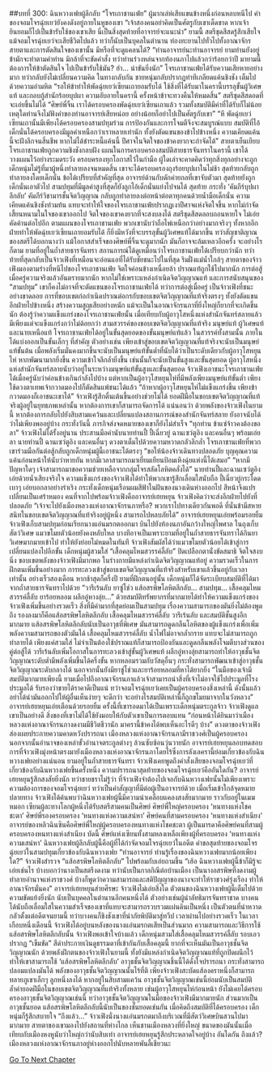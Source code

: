 ##บทที่ 300: ฉินหวางเฟยผู้ลึกลับ
“โจรเถาชานเฟ่ย” ผู้มากเล่ห์เสียแขนข้างหนึ่งก่อนหลบหนีไป
คำของจอมโจรฉุ่ยเยว่ยังคงดังอยู่ภายในหูของเขา “เจ้าสองคนอย่าคิดเป็นศัตรูกับเขาเด็ดขาด หากเจ้ายินยอมก็ไปเป็นข้ารับใช้ของเขาเสีย นี่เป็นสิ่งสุดท้ายที่อาจารย์จะแนะนำ”
ยามนี้ สตรีชุดสีสดรู้สึกเสียใจ
แม้จอมโจรฉุ่ยเยว่จะเสียชีวิตไปแล้ว ทว่าก็นับเป็นบุคลในตำนาน ท่องทะยานไปทั่วไปทั้งอาณาจักร สายตาและการตัดสินใจของเขานั้น มีหรือที่จะดูแคลนได้?
“ท่านอาจารย์นะท่านอาจารย์ ยามท่านยังอยู่ ข้ามักจะทำตามคำท่าน มิกล้าที่จะขัดคำสั่ง ทว่าท่านร่วงหล่นจากท้องนภาไปแล้วกว่าร้อยกว่าปี มายามนี้ต้องการให้ข้าตัดสินใจ ไปเป็นข้ารับใช้มัน? ฮ่า... น่าขันยิ่งนัก”
โจรเถาชานเฟ่ยได้รับความเสียหายอย่างมาก ทว่ากลับยังไม่เปลี่ยนความคิด
ในทางกลับกัน ชายหนุ่มกลับปรากฏท่าทีเกลียดแค้นชิงชัง เต็มไปด้วยความอำมหิต “รอให้ข้าทำให้พัดฉุ่ยเยว่เซียนเถายอมรับได้ ใช้สิ่งที่ได้รับมาในครานี้บรรลุขั้นผู้วิเศษแท้ และกอบกู้สำนักร้อยบุปผา ความอับอายในครานี้ ครั้งหน้าข้าจะทวงคืนให้หมดสิ้น”
สตรีชุดสีสดอดที่จะเอ่ยขึ้นไม่ได้ “ศิษย์พี่จิ้น เราได้ครอบครองพัดฉุ่ยเยว่เซียนเถาแล้ว รวมทั้งสมบัติมีค่าที่ได้รับก็ไม่น้อย เหตุใดท่านจึงไม่ฟังคำของท่านอาจารย์เสียหน่อย อย่างน้อยก็อย่าไปเป็นศัตรูกับเขา”
“หึ พัดฉุ่ยเยว่เซียนเถานั้นมีเพียงได้ครอบครองสามปทุมร่วม การป้องกันและการโจมตีจึงจะสมบูรณ์แบบ สมบัติที่ไอ้เด็กนั่นได้ครอบครองมีมูลค่าเหนือกว่าเราหลายเท่านัก ทั้งยังตัดแขนของข้าไปข้างหนึ่ง ความเคียดแค้นนี้จะฝังลึกจนสิ้นชีพ หากไม่ได้ชำระหนี้แค้นนี้ ปีศาจในจิตใจของข้าคงยากจะกำจัดได้”
สายตาเย็นเยียบโจรเถาชานเฟ่ยถูกความชิงชังกลบฝัง
แผนในการครอบครองสมบัติสายธารจันทราในครานี้ เขาได้วางแผนไว้อย่างระมดระวัง ครอบครองทุกโอกาสไว้ในกำมือ
ผู้ใดเล่าจะคาดคิดว่าทุกสิ่งทุกอย่างจะถูกเด็กหนุ่มไม่รู้ที่มาผู้หนึ่งทำลายลงจนหมดสิ้น
เขาจะได้ครอบครองถุงร้อยบุปผาในไม่ช้า สุดท้ายกลับถูกทำลายลงโดยเด็กนั่น
ข้อได้เปรียบที่สำคัญที่สุด อาจารย์ด้านกับดักค่ายกลที่เขาจับตัวมา สุดท้ายยังถูกเด็กนั่นเอาตัวไป
สามปทุมที่มีมูลค่าสูงที่สุดก็ยังถูกไอ้เด็กนั่นแย่งไปจนได้
สุดท้าย กระทั่ง ‘คัมภีร์บุปผาลึกลับ’ คัมภีร์วิชามารชั้นจิตวิญญาณ กลับถูกทำลายลงต่อหน้าต่อตาทุกคนด้วยน้ำมือเด็กนั่น
ความเคียดแค้นชิงชังท่วมท้น แทบจะทำให้ใจของโจรเถาชานเฟ่ยปรากฏเงาปีศาจแห่งจิตใจขึ้น
หากไม่กำจัดเสี้ยนหนามในใจของเขาออกไป จิตใจของเขาคงยากที่จะสงบลงได้
สตรีชุดสีสดลอบถอนหายใจ ไม่เอ่ยคัดค้านต่อไปอีก
ตามแผนของโจรเถาชานเฟ่ย พวกเขานับว่าถือไพ่เหนือกว่าอย่างมากจริงๆ ทั้งหากอีกฝ่ายทำให้พัดฉุ่ยเยว่เซียนเถายอมรับได้ ก็ยิ่งมีหวังที่จะบรรลุขั้นผู้วิเศษแท้ได้มากขึ้น
ทว่าสัญชาติญาณของสตรีได้บอกนางว่า แม้โอกาสสำเร็จของศิษย์พี่จิ้นจะดูมากนัก มันก็อาจจะล้มเหลวอีกครั้ง
จะอย่างไรก็ตาม ยามที่อยู่ในถ้ำสายธารจันทรา สถานการณ์ได้ดูเหมือนว่าโจรเถาชานเฟ่ยได้เปรียบกว่านัก ทว่าท้ายที่สุดกลับเป็นจ้าวเฟิงที่เหมือนจะอ่อนแอที่ได้รับชัยชนะไปในที่สุด
ริมฝั่งแม่น้ำใกล้ๆ
สายตาของจ้าวเฟิงมองตามร่างที่หนีไปของโจรเถาชานเฟ่ย จิตใจค่อนข้างเหนื่อยล้า ปราณแท้ถูกใช้ไปมากนัก
การต่อสู้เมื่อครู่ความจริงแล้วอันตรายมากนัก หากไม่ใช่เพราะแหล่งกำเนิดจิตวิญญาณแท้ และการสนับสนุนของ “สามปทุม” เขาก็คงไม่อาจที่จะตัดแขนของโจรเถาชานเฟ่ยได้
ทว่าการต่อสู่เมื่อครู่ เป็นจ้าวเฟิงที่ชนะอย่างขาดลอย
การที่ขอบเขตก่อกำเนิดปราณต่อกรกับขอบเขตจิตวิญญาณที่แท้จริงตรงๆ ทั้งยังตัดแขนอีกฝ่ายไปข้างหนึ่ง สร้างความสูญเสียอย่างหนัก แม้จะเป็นในอาณาจักรนภาที่ยิ่งใหญ่ก็ยากที่จะเกิดขึ้นนัก
ต้องรู้ว่าความแข็งแกร่งของโจรเถาชานเฟ่ยนั้น เมื่อเทียบกับผู้อาวุโสหนึ่งแห่งสำนักจันทร์สลายแล้ว มีเพียงแต่จะแข็งแกร่งกว่าไม่ด้อยกว่า
สามสวรรค์ของขอบเขตจิตวิญญาณที่แท้จริง มนุษย์แท้ ผู้วิเศษแท้ และนายเหนือแท้
โจรเถาชานเฟ่ยได้อยู่ในขั้นสุดยอดของขั้นมนุษย์แท้แล้ว
ในสวรรค์ทั้งสามนั้น ภายในได้แบ่งออกเป็นขั้นเล็กๆ ที่สำคัญ
ตัวอย่างเช่น เพียงเข้าสู่ขอบเขตจิตวิญญาณที่แท้จริงจะนับเป็นมนุษย์แท้ขั้นต้น เมื่อพลังเริ่มมั่นคงมากขึ้นจะนับเป็นมนุษย์แท้ขั้นต่ำที่นับได้ว่าเป็นระดับเดียวกับผู้อาวุโสหยุนไห่
หากพัฒนามากยิ่งขึ้น ความเข้าใจลึกล้ำยิ่งขึ้น เช่นนั้นก็จะนับเป็นขั้นสูงและขั้นสุดยอด
ผู้อาวุโสหนึ่งแห่งสำนักจันทร์สลายนับว่าอยู่ในระหว่างมนุษย์แท้ขั้นสูงและขั้นสุดยอด
จ้าวเฟิงเอาชนะโจรเถาชานเฟ่ยได้เมื่อครู่นับว่าค่อนข้างเกินกำลังไปบ้าง แต่หากเป็นผู้อาวุโสหยุนไห่ที่มีพลังเพียงมนุษย์แท้ขั้นต่ำ เพียงใช้ดวงตาเทพเจ้ากวาดมองไปก็ตัดสินแพ้ชนะได้แล้ว
“ถ้าหากผู้อาวุโสหยุนไห่ไม่แข็งแกร่งขึ้น เพียงข้ากวาดมองก็เอาชนะเขาได้”
จ้าวเฟิงรู้สึกตื่นเต้นขึ้นอย่างช่วยไม่ได้
ยอดฝีมือในขอบเขตจิตวิญญาณที่แท้จริงผู้อยู่ในยุทธภพเหล่านั้น หากต้องการเขาก็สามารถจัดการได้
แน่นอนว่า
ด้วยพลังของจ้าวเฟิงในยามนี้ หากต้องการกลับไปยังสิบสามแคว้นและเปลี่ยนแปลงสถานการณ์ของสำนักจันทร์สลาย ยังอาจนับได้ว่าไม่เพียงพออยู่บ้าง
กระทั่งวันนี้ ภารกิจส่งจดหมายของเขาก็ยังไม่สำเร็จ
“ทุกท่าน ข้าแซ่จ้าวคงต้องขอลา”
จ้าวเฟิงไม่ได้รั้งอยู่นาน ประสานมือคำนับนายท่านปี้ ปี้เฉี่ยวยู่ ฉานเซว่ตูอิง และคนอื่นๆ พร้อมเอ่ยลา
นายท่านปี้ ฉานเซว่ตูอิง และคนอื่นๆ ดวงตาเต็มไปด้วยความหวาดกลัวลึกล้ำ
โจรเถาชานเฟ่ยที่พวกเขาร่วมมือกันต่อสู้กลับถูกเด็กหนุ่มผู้นี้เอาชนะได้ตรงๆ
“ขอให้น้องจ้าวเดินทางปลอดภัย บุญคุณความแค้นก่อนหน้าให้นับว่าหายกัน หากมีเวลาสามารถมาเยี่ยมเยียนป้อมเหิงฉุ่ยแห่งนี้ได้เสมอ”
“หากมีปัญหาใดๆ เจ้าสามารถมาขอความช่วยเหลือจากกลุ่มโจรสลัดโลหิตคลั่งได้”
นายท่านปี้และฉานเซว่ตูอิงเอ่ยด้วยน้ำเสียงจริงใจ
ความแข็งแกร่งของจ้าวเฟิงได้ทำให้พวกเขารู้สึกเลื่อมใสนับถือ
ปี้เฉี่ยวยู่กระโดดเบาๆ เอ่ยบอกลาอย่างร่าเริง กระทั่งเด็กหนุ่มเรือนผมสีฟ้าในฝันของนางเดินห่างออกไป สีหน้าจึงแปรเปลี่ยนเป็นเศร้าหมอง
คนที่จากไปพร้อมจ้าวเฟิงคืออาจารย์เฮยหยุน
จ้าวเฟิงคิดว่าจะส่งอีกฝ่ายไปยังที่ปลอดภัย
“เจ้าจะไปยังเมืองหลวงแห่งอาณาจักรนภาหรือ? พวกเราไปทางเดียวกันพอดี ที่นั่นข้ามีสหายสนิทในขอบเขตจิตวิญญาณที่แท้จริงอยู่ผู้หนึ่ง สามารถไปหลบภัยได้”
อาจารย์เฮยหยุนเอ่ยพร้อมรอยยิ้ม
จ้าวเฟิงเก็บสามปทุมก่อนเรียกนางแอ่นมรกตออกมา บินไปยังท้องนภาอันกว้างใหญ่ไพศาล
ในถุงเก็บสัตว์วิเศษ แมวขโมยตัวน้อยยังคงหลับใหล บางทีอาจเป็นเพราะยามที่อยู่ในถ้ำสายธารจันทราได้กินยาวิเศษมากมายเข้าไป ทำให้ยังย่อยไม่หมดในทันที
จ้าวเฟิงสัมผัสได้ว่าแมวขโมยตัวน้อยได้เข้าสู่การเปลี่ยนแปลงไปอีกขั้น
เด็กหนุ่มผู้สวมใส่ “เสื้อคลุมไหมสวรรค์ลี้ลับ” ปิดเปลือกตานั่งขัดสมาธิ จิตใจสงบนิ่ง
ขอบเขตพลังของจ้าวเฟิงมีมากพอ ในร่างกายมีแหล่งกำเนิดจิตวิญญาณแท้อยู่ ความรวดเร็วในการฝึกตนเพิ่มขึ้นอย่างมาก
การทะลวงเข้าสู่ขอบเขตจิตวิญญาณที่แท้จริงสำหรับเขาแล้วขึ้นอยู่กับเวลาเท่านั้น อย่างเร็วสองเดือน หากช้าสุดก็ครึ่งปี
ยามที่ฝึกตนอยู่นั้น เด็กหนุ่มก็ได้จัดระเบียบสมบัติที่ได้มาจากถ้ำสายธารจันทราไปด้วย
“วารีเร้นลับ ยาซู่โช่ว แส้อสรพิษโลหิตลึกลับ... สามปทุม... เสื้อคลุมไหมสวรรค์ลี้ลับ ยาร้อยหลอม ผลึกอู่หางลุ่ย...”
ด้วยสมบัติทรัพยากรที่มากมายได้ทำให้ความแข็งแกร่งของจ้าวเฟิงเพิ่มขึ้นอย่างรวดเร็ว
สิ่งที่มีค่ามากที่สุดย่อมเป็นสามปทุม เรื่องความสามารถของมันยิ่งไม่ต้องพูดถึง
รองลงมาก็คือแส้อสรพิษโลหิตลึกลับ เสื้อคลุมไหมสวรรค์ลี้ลับ วารีเร้นลับ และสมบัติชั้นสูงอีกมากมาย
แส้อสรพิษโลหิตลึกลับนับเป็นอาวุธที่พิเศษ มันสามารถดูดกลืนโลหิตของผู้แข็งแกร่งเพื่อเพิ่มพลังความสามารถของตัวมันได้
เสื้อคลุมไหมสวรรค์ลี้ลับ น้ำไฟไม่อาจกล้ำกราย แทบจะไม่สามารถถูกทำลายได้ เพียงแค่สวมใส่ ไม่จำเป็นต้องใช้ปราณแท้ก็สามารถป้องกันและดูดกลืนพลังโจมตีบางส่วนของคู่ต่อสู้ได้
วารีเร้นลับเพิ่มโอกาสในการทะลวงเข้าสู่ขั้นผู้วิเศษแท้
ผลึกอู่หางลุ่ยสามารถทำให้อาวุธชั้นจิตวิญญาณระดับต่ำมีพลังเพิ่มขึ้นได้ครึ่งขั้น หากหลอมรวมกับวัสดุอื่นๆ กระทั่งสามารถพัฒนาเข้าสู่อาวุธชั้นจิตวิญญาณระดับกลางได้
นอกจากนั้นยังมียาซู่โช่วและยาร้อยหลอมที่หาได้ยากยิ่ง
“ในมือของเจ้ามีสมบัติมากมายเพียงนี้ ยามเมื่อไปถึงอาณาจักรนภาแล้วเจ้าสามารถนำสิ่งที่เจ้าไม่อาจใช้ไปประมูลที่โรงประมูลได้ รับรองว่าขายได้ราคาดีเป็นแน่ ทว่าจอมโจรฉุ่ยเยว่เคยเป็นผู้ครอบครองสิ่งเหล่านี้ ดังนั้นแล้วอย่าได้นำมันออกไปให้ผู้อื่นเห็นง่ายๆ จะดีกว่า จะอย่างไรสมบัติเหล่านี้ก็ถูกขโมยมาจากในวังหลวง”
อาจารย์เฮยหยุนเอ่ยเตือนด้วยรอยยิ้ม
ครั้งนี้ที่เขารอดมาได้เป็นเพราะเด็กหนุ่มตระกูลจ้าว
จ้าวเฟิงดูแลเขาเป็นอย่างดี สิ่งของที่เขาไม่ได้ใช้ยังมอบให้กับตัวเขาเป็นการตอบแทน
“ก่อนหน้าได้ยินมาว่าเมืองหลวงแห่งอาณาจักรนภางดงามมีชีวิตชีวานัก มาครานี้ข้าคงได้พบเห็นอะไรดีๆ บ้าง”
ดวงตาของจ้าวเฟิงส่องเผยประกายความคาดหวังปรารถนา
เมืองหลวงแห่งอาณาจักรนภามีราชวงศ์เป็นผู้ครอบครอง นอกจากนั้นอำนาจของเหล่าขั้วอำนาจตระกูลต่างๆ ล้วนซับซ้อนวุ่นวายนัก
อาจารย์เฮยหยุนลอบทดสอบ การที่จ้าวเฟิงมุ่งหน้าตรงมายังเมืองหลวงแห่งอาณาจักรนภาโดยไร้ซึ่งการลังเลครานี้ย่อมเกี่ยวข้องกับฉินหวางเฟยอย่างแน่นอน
ยามอยู่ในถ้ำสายธารจันทรา จ้าวเฟิงเคยพูดถึงคำสั่งเสียของจอมโจรฉุ่ยเยว่ที่เกี่ยวข้องกับฉินหวางเฟยขึ้นครั้งหนึ่ง
ความปรารถนาสุดท้ายของจอมโจรฉุ่ยเยว่คืออันใดกัน?
อาจารย์เฮยหยุนรู้สึกสงสัยยิ่งนัก
ทว่าชายชราไม่รู้ว่า ที่จ้าวเฟิงจำต้องไปเจอกับฉินหวางเฟยนั้นไม่เพียงเพราะความต้องการของจอมโจรฉุ่ยเยว่ ทว่าเป็นคำสัญญาที่มีต่อผู้เป็นอาจารย์ด้วย
เมื่อเริ่มเข้าใกล้จุดหมายปลายทาง จ้าวเฟิงได้ค้นพบว่าฉินหวางเฟยผู้นี้มีความน่าเคลือบแคลงสงสัยมากมาย ราวกับอยู่ในเมฆหมอก
เซียนผู้ละทางโลกผู้หนึ่งได้รับสตรีสามคนเป็นศิษย์ ศิษย์พี่ใหญ่ครอบครอง ‘หนทางแห่งโชคชะตา’ ศิษย์พี่รองครอบครอง ‘หนทางแห่งความเสน่หา’ ศิษย์คนที่สามครอบครอง ‘หนทางแห่งสำเนียง’
อาจารย์ของหลิวฉินซินคือศิษย์พี่ใหญ่ผู้ครอบครองหนทางแห่งโชคชะตา ผู้เป็นมารดาคือศิษย์คนที่สามผู้ครอบครองหนทางแห่งสำเนียง
บัดนี้
ศิษย์แห่งเซียนทั้งสามหลงเหลือเพียงผู้ที่ครอบครอง ‘หนทางแห่งความเสน่หา’
ฉินหวางเฟยผู้ลึกลับผู้นี้คือผู้ที่ได้กำจัดจอมโจรฉุ่ยเยว่ในอดีต
คำขอสุดท้ายของจอมโจรฉุ่ยเยว่ในสามปทุมเกี่ยวข้องกับฉินหวางเฟย
“ท่านอาจารย์ ท่านรู้เรื่องของฉินหวางเฟยมากน้อยเพียงใด?”
จ้าวเฟิงสำรวจ “แส้อสรพิษโลหิตลึกลับ” ไปพร้อมกับเอ่ยถามขึ้น
“เฮ้อ ฉินหวางเฟยผู้นี้ข้าก็มิรู้จะเอ่ยเช่นไร บ้างบอกว่านางเป็นสตรีงดงาม ทว่านับเป็นกาลกิณีต่อบ้านเมือง เป็นนางอสรพิษที่งดงามผู้ทำลายอำนาจแห่งราชวงศ์ บ้างก็พูดว่าความสามารถและสติปัญญาของนางจะทำให้ราชวงศ์รุ่งเรือง ทำให้อาณาจักรมั่นคง”
อาจารย์เฮยหยุนส่ายศีรษะ
จ้าวเฟิงไม่เอ่ยสิ่งใด
ตัวตนของฉินหวางเฟยผู้นี้เต็มไปด้วยความขัดแย้งยิ่งนัก นับเป็นบุคคลในตำนานอีกคนหนึ่งได้
ตัวอย่างเช่นผู้นำลัทธิมารจันทราชาด บางคนได้นับถือเลื่อมใสในความสำเร็จของเขาที่แทบจะสามารถรวบรวมแผ่นดินเป็นหนึ่ง เป็นตัวตนที่น่าหวาดกลัวตั้งแต่อดีตจนยามนี้ ทว่าบางคนก็ชิงชังเขาที่นำภัยพิบัติมาสู่ทวีป
เวลาผ่านไปอย่างรวดเร็ว
ในเวลาเกือบหนึ่งเดือนนี้ จ้าวเฟิงได้อยู่บนหลังของนางแอ่นมรกตเสียเป็นส่วนมาก
ความสามารถและวิธีการใช้แส้อสรพิษโลหิตลึกลับนั้น จ้าวเฟิงพอเข้าใจบ้างแล้ว
เด็กหนุ่มสวมใส่เสื้อคลุมไหมสวรรค์ลี้ลับ รอบเอวปรากฏ “เข็มขัด” สีดำประกายเงินดูธรรมดาที่เข้ากันกับเสื้อคลุมนี้ ยากที่จะเห็นมันเป็นอาวุธชั้นจิตวิญญาณนัก
ด้วยพลังฝึกตนของจ้าวเฟิงในยามนี้ ทั้งยังมีแหล่งกำเนิดจิตวิญญาณแท้ที่ถูกปิดผนึกไว้ ทำให้เขาสามารถใช้ ‘แส้อสรพิษโลหิตลึกลับ’ อาวุธชั้นจิตวิญญาณชิ้นนี้ได้ดั่งใจปรารถนา กระทั่งสามารถปลอมแปลงมันได้
พลังของอาวุธชั้นจิตวิญญาณนั้นไร้ที่ติ เพียงจ้าวเฟิงสะบัดแส้ลงคราหนึ่งก็สามารถทลายภูเขาเล็กๆ ลูกหนึ่งลงได้
หากอยู่ในสิบสามแคว้น อาวุธชั้นจิตวิญญาณเช่นนี้ย่อมนับเป็นสมบัติล้ำค่ายอดฝีมือในขอบเขตจิตวิญญาณที่แท้จริงทั้งหลาย เช่นผู้อาวุโสหยุนไห่ก่อนหน้า ยังไม่เคยได้ครอบครองอาวุธชั้นจิตวิญญาณเช่นนี้
ทว่าอาวุธชั้นจิตวิญญาณในมือของจ้าวเฟิงมีมากมายนัก ส่วนมากเป็นอาวุธชั้นยอด แส้อสรพิษโลหิตลึกลับนี้นับเป็นของชั้นยอดเช่นกัน
เมื่อคิดถึงสมบัติที่ได้ครอบครอง เด็กหนุ่มก็รู้สึกสบายใจ
“ถึงแล้ว...”
จ้าวเฟิงนั่งนางแอ่นมรกตมาถึงบริเวณที่มีสัตว์วิเศษบินสวนไปมามากมาย
สายตาของเขามองไปยังสถานที่ห่างไกล เห็นชานเมืองหลวงที่ยิ่งใหญ่ ขนาดของมันนั้นเมื่อเทียบกับเมืองหงหูนับว่าใหญ่กว่านับสิบเท่า
อาจารย์เฮยหยุนรู้สึกประหลาดใจอยู่บ้าง อันใดกัน ถึงแล้ว? เมืองหลวงแห่งอาณาจักรนภาอยู่ห่างออกไปนับหลายพันลี้เชียวนะ



[Go To Next Chapter]( ./80.md)
